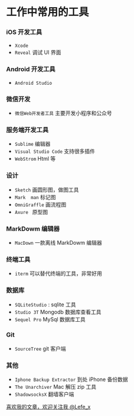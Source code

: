 # 工作中常用的工具

### iOS 开发工具

- `Xcode`
- `Reveal` 调试 UI 界面


### Android 开发工具

- `Android Studio`

### 微信开发

- `微信Web开发者工具` 主要开发小程序和公众号

### 服务端开发工具

- `Sublime` 编辑器
- `Visual Studio Code` 支持很多插件
- `WebStrom` Html 等

### 设计

- `Sketch` 画圆形图，做图工具
- `Mark  man` 标记图
- `OmniGraffle` 画流程图
- `Axure ` 原型图

### MarkDowm 编辑器

- `MacDown` 一款离线 MarkDowm 编辑器

### 终端工具

- `iterm` 可以替代终端的工具，非常好用

### 数据库

- `SQLiteStudio` : sqlite 工具
- `Studio 3T` Mongodb 数据库查看工具
- `Sequel Pro` MySql 数据库工具

### Git

- `SourceTree` git 客户端

### 其他

- `Iphone Backup Extractor` 到处 iPhone 备份数据
- `The Unarchiver` Mac 解压 zip 工具
- `ShadowsocksX` 翻墙客户端


[喜欢我的文章，欢迎关注我 @Lefe_x](http://www.weibo.com/5953150140/profile?rightmod=1&wvr=6&mod=personnumber&is_all=1)
